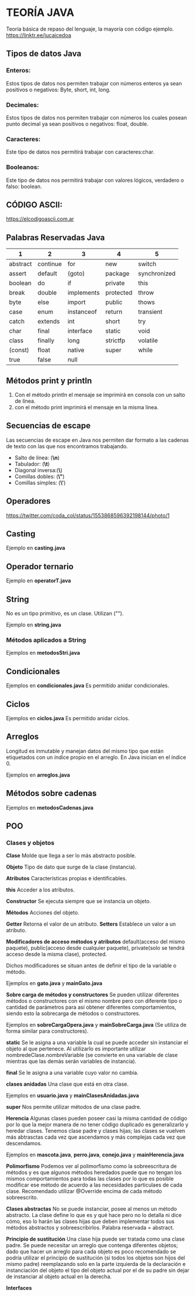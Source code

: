 # TEORÍA JAVA

Teoría básica de repaso del lenguaje, la mayoría con código ejemplo. 
https://linktr.ee/jucaicedoa
## Tipos de datos Java

### Enteros:
Estos tipos de datos nos permiten trabajar con números enteros ya sean positivos o negativos: Byte, short, int, long.
### Decimales:
Estos tipos de datos nos permiten trabajar con números los cuales posean punto decimal ya sean positivos o negativos: float, double.
### Caracteres:
Este tipo de datos nos permitirá trabajar con caracteres:char.
### Booleanos:
Este tipo de datos nos permitirá trabajar con valores lógicos, verdadero o falso: boolean.

## CÓDIGO ASCII:

https://elcodigoascii.com.ar

## Palabras Reservadas Java

|1|2|3|4|5|
|--|--|--|--|--|
abstract | continue | for        |  new      | switch       |
assert   | default  |(goto)      | package   | synchronized |
boolean  |  do      | if         | private   | this         |
break    | double   | implements | protected | throw        |
byte     | else     | import     | public    | thows        |
case     | enum     | instanceof | return    | transient    |
catch    | extends  | int        | short     | try          |
char     | final    | interface  | static    | void         |
class    | finally  | long       | strictfp  | volatile     |
(const)  | float    | native     | super     | while        |
true     | false    | null       |           |              |
## Métodos print y println

1. Con el método println el mensaje se imprimirá en consola con un salto de línea.
1. con el método print imprimirá el mensaje en la misma línea.

## Secuencias de escape

Las secuencias de escape en Java nos permiten dar formato a las cadenas de texto con las que nos encontramos trabajando.

* Salto de línea: (**\n**)
* Tabulador: (**\t**)
* Diagonal inversa:(**\\**)
* Comillas dobles: (**\\"**)
* Comillas simples: (**\\'**)

## Operadores
https://twitter.com/coda_col/status/1553868596392198144/photo/1

## Casting

Ejemplo en **casting.java**

## Operador ternario

Ejemplo en **operatorT.java**

## String

No es un tipo primitivo, es un clase. Utilizan ("").

Ejemplo en **string.java**

### Métodos aplicados a String

Ejemplos en **metodosStri.java**

## Condicionales

Ejemplos en **condicionales.java**
Es permitido anidar condicionales.

## Ciclos 

Ejemplos en **ciclos.java**
Es permitido anidar ciclos.

## Arreglos

Longitud es inmutable y manejan datos del mismo tipo que están etiquetados con un índice propio en el arreglo. En Java inician en el índice 0.

Ejemplos en **arreglos.java**

## Métodos sobre cadenas 

Ejemplos en **metodosCadenas.java**

## POO 

### Clases y objetos 

**Clase**
Molde que llega a ser lo más abstracto posible.

**Objeto**
Tipo de dato que surge de la clase (instancia).

**Atributos**
Características propias e identificables.

**this**
Acceder a los atributos.

**Constructor**
Se ejecuta siempre que se instancia un objeto.

**Métodos**
Acciones del objeto.

**Getter**
Retorna el valor de un atributo.
**Setters**
Establece un valor a un atributo.

**Modificadores de acceso métodos y atributos**
default(acceso del mismo paquete), public(acceso desde cualquier paquete), private(solo se tendrá acceso desde la misma clase), protected. 

Dichos modificadores se situan antes de definir el tipo de la variable o método.

Ejemplos en **gato.java** y **mainGato.java** 

**Sobre carga de métodos y constructores**
Se pueden utilizar diferentes métodos o constructores con el mismo nombre pero con diferente tipo o cantidad de parámetros para así obtener diferentes comportamientos, siendo esto la sobrecarga de métodos o constructores.

Ejemplos en **sobreCargaOpera.java** y **mainSobreCarga.java** (Se utiliza de forma similar para constructores).

**static**
Se le asigna a una variable la cual se puede acceder sin instanciar el objeto al que pertenece. Al utilizarlo es importante utilizar nombredeClase.nombreVariable (se convierte en una variable de clase mientras que las demás serán variables de instancia).

**final**
Se le asigna a una variable cuyo valor no cambia.

**clases anidadas**
Una clase que está en otra clase.

Ejemplos en **usuario.java** y **mainClasesAnidadas.java**

**super**
Nos permite utilizar métodos de una clase padre.

**Herencia**
Algunas clases pueden poseer casi la misma cantidad de código por lo que la mejor manera de no tener código duplicado es generalizarlo y heredar clases. Tenemos clase padre y clases hijas; las clases se vuelven más abtrasctas cada vez que ascendamos y más complejas cada vez que descendamos.

Ejemplos en **mascota.java**, **perro.java**, **conejo.java** y **mainHerencia.java**

**Polimorfismo**
Podemos ver al polimorfismo como la sobreescritura de métodos y es que algunos métodos heredados puede que no tengan los mismos comportamientos para todas las clases por lo que es posible modificar ese método de acuerdo a las necesidades particulaes de cada clase. Recomendado utilizar @Override encima de cada método sobreescrito.

**Clases abstractas**
No se puede instanciar, posee al menos un método abstracto. La clase define lo que es y qué hace pero no lo detalla ni dice cómo, eso lo harán las clases hijas que deben implementar todos sus métodos abstractos y sobreescribirlos. Palabra reservada = abstract.

**Principio de sustitución**
Una clase hija puede ser tratada como una clase padre. Se puede necesitar un arreglo que contenga diferentes objetos; dado que hacer un arreglo para cada objeto es poco recomendado se podría utilizar el principio de sustitución (si todos los objetos son hijos del mismo padre) reemplazando solo en la parte izquierda de la declaración e instanciación del objeto el tipo del objeto actual por el de su padre sin dejar de instanciar al objeto actual en la derecha. 

**Interfaces**
